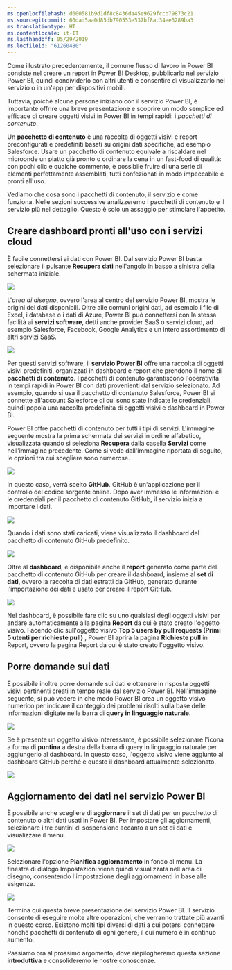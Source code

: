 ```yaml
---
ms.openlocfilehash: d600581b9d1df8c8436da45e9629fccb79873c21
ms.sourcegitcommit: 60dad5aa0d85db790553e537bf8ac34ee3289ba3
ms.translationtype: HT
ms.contentlocale: it-IT
ms.lasthandoff: 05/29/2019
ms.locfileid: "61260480"
---
```

Come illustrato precedentemente, il comune flusso di lavoro in Power BI consiste nel creare un report in Power BI Desktop, pubblicarlo nel servizio Power BI, quindi condividerlo con altri utenti e consentire di visualizzarlo nel servizio o in un'app per dispositivi mobili.

Tuttavia, poiché alcune persone iniziano con il servizio Power BI, è importante offrire una breve presentazione e scoprire un modo semplice ed efficace di creare oggetti visivi in Power BI in tempi rapidi: i *pacchetti di contenuto*.

Un **pacchetto di contenuto** è una raccolta di oggetti visivi e report preconfigurati e predefiniti basati su origini dati specifiche, ad esempio Salesforce. Usare un pacchetto di contenuto equivale a riscaldare nel microonde un piatto già pronto o ordinare la cena in un fast-food di qualità: con pochi clic e qualche commento, è possibile fruire di una serie di elementi perfettamente assemblati, tutti confezionati in modo impeccabile e pronti all'uso.

Vediamo che cosa sono i pacchetti di contenuto, il servizio e come funziona. Nelle sezioni successive analizzeremo i pacchetti di contenuto e il servizio più nel dettaglio. Questo è solo un assaggio per stimolare l'appetito.

## <a name="create-out-of-the-box-dashboards-with-cloud-services"></a>Creare dashboard pronti all'uso con i servizi cloud
È facile connettersi ai dati con Power BI. Dal servizio Power BI basta selezionare il pulsante **Recupera dati** nell'angolo in basso a sinistra della schermata iniziale.

![](media/0-3-dashboards-cloud-services/c0a3_1.png)

L'*area di disegno*, ovvero l'area al centro del servizio Power BI, mostra le origini dei dati disponibili. Oltre alle comuni origini dati, ad esempio i file di Excel, i database o i dati di Azure, Power BI può connettersi con la stessa facilità ai **servizi software**, detti anche provider SaaS o servizi cloud, ad esempio Salesforce, Facebook, Google Analytics e un intero assortimento di altri servizi SaaS.

![](media/0-3-dashboards-cloud-services/c0a3_2.png)

Per questi servizi software, il **servizio Power BI** offre una raccolta di oggetti visivi predefiniti, organizzati in dashboard e report che prendono il nome di **pacchetti di contenuto**. I pacchetti di contenuto garantiscono l'operatività in tempi rapidi in Power BI con dati provenienti dal servizio selezionato. Ad esempio, quando si usa il pacchetto di contenuto Salesforce, Power BI si connette all'account Salesforce di cui sono state indicate le credenziali, quindi popola una raccolta predefinita di oggetti visivi e dashboard in Power BI.

Power BI offre pacchetti di contenuto per tutti i tipi di servizi. L'immagine seguente mostra la prima schermata dei servizi in ordine alfabetico, visualizzata quando si seleziona **Recupera** dalla casella **Servizi** come nell'immagine precedente. Come si vede dall'immagine riportata di seguito, le opzioni tra cui scegliere sono numerose.

![](media/0-3-dashboards-cloud-services/c0a3_3.png)

In questo caso, verrà scelto **GitHub**. GitHub è un'applicazione per il controllo del codice sorgente online. Dopo aver immesso le informazioni e le credenziali per il pacchetto di contenuto GitHub, il servizio inizia a importare i dati.

![](media/0-3-dashboards-cloud-services/c0a3_4.png)

Quando i dati sono stati caricati, viene visualizzato il dashboard del pacchetto di contenuto GitHub predefinito.

![](media/0-3-dashboards-cloud-services/c0a3_5.png)

Oltre al **dashboard**, è disponibile anche il **report** generato come parte del pacchetto di contenuto GitHub per creare il dashboard, insieme al **set di dati**, ovvero la raccolta di dati estratti da GitHub, generato durante l'importazione dei dati e usato per creare il report GitHub.

![](media/0-3-dashboards-cloud-services/c0a3_6.png)

Nel dashboard, è possibile fare clic su uno qualsiasi degli oggetti visivi per andare automaticamente alla pagina **Report** da cui è stato creato l'oggetto visivo. Facendo clic sull'oggetto visivo **Top 5 users by pull requests (Primi 5 utenti per richieste pull)** , Power BI aprirà la pagina **Richieste pull** in Report, ovvero la pagina Report da cui è stato creato l'oggetto visivo.

## <a name="asking-questions-of-your-data"></a>Porre domande sui dati
È possibile inoltre porre domande sui dati e ottenere in risposta oggetti visivi pertinenti creati in tempo reale dal servizio Power BI. Nell'immagine seguente, si può vedere in che modo Power BI crea un oggetto visivo numerico per indicare il conteggio dei problemi risolti sulla base delle informazioni digitate nella barra di **query in linguaggio naturale**.

![](media/0-3-dashboards-cloud-services/c0a3_7.png)

Se è presente un oggetto visivo interessante, è possibile selezionare l'icona a forma di **puntina** a destra della barra di query in linguaggio naturale per aggiungerlo al dashboard. In questo caso, l'oggetto visivo viene aggiunto al dashboard GitHub perché è questo il dashboard attualmente selezionato.

![](media/0-3-dashboards-cloud-services/c0a3_8.png)

## <a name="refreshing-data-in-the-power-bi-service"></a>Aggiornamento dei dati nel servizio Power BI
È possibile anche scegliere di **aggiornare** il set di dati per un pacchetto di contenuto o altri dati usati in Power BI. Per impostare gli aggiornamenti, selezionare i tre puntini di sospensione accanto a un set di dati e visualizzare il menu.

![](media/0-3-dashboards-cloud-services/c0a3_9.png)

Selezionare l'opzione **Pianifica aggiornamento** in fondo al menu. La finestra di dialogo Impostazioni viene quindi visualizzata nell'area di disegno, consentendo l'impostazione degli aggiornamenti in base alle esigenze.

![](media/0-3-dashboards-cloud-services/c0a3_10.png)

Termina qui questa breve presentazione del servizio Power BI. Il servizio consente di eseguire molte altre operazioni, che verranno trattate più avanti in questo corso. Esistono molti tipi diversi di dati a cui potersi connettere nonché pacchetti di contenuto di ogni genere, il cui numero è in continuo aumento.

Passiamo ora al prossimo argomento, dove riepilogheremo questa sezione **introduttiva** e consolideremo le nostre conoscenze.

